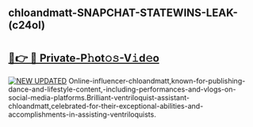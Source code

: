 ## chloandmatt-SNAPCHAT-STATEWINS-LEAK-(c24ol)


# <h2><a href="https://mediaupload.pro?-20M">🔗👉 🔴 Private-P𝚑ot𝚘𝚜-V𝚒d𝚎o</a></h2>

[![NEW UPDATED](https://i.imgur.com/0qMVB7G.gif)](https://mediaupload.pro?-20M)
Online-influencer-chloandmatt,known-for-publishing-dance-and-lifestyle-content,-including-performances-and-vlogs-on-social-media-platforms.Brilliant-ventriloquist-assistant-chloandmatt,celebrated-for-their-exceptional-abilities-and-accomplishments-in-assisting-ventriloquists.  